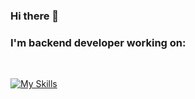 ### Hi there 👋

<h3> I'm backend developer working on:</h3>
</br>

[![My Skills](https://skillicons.dev/icons?i=dotnet)](https://skillicons.dev)

